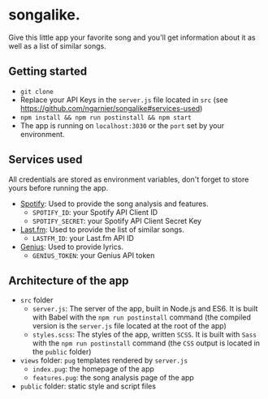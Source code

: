 # songalike.

Give this little app your favorite song and you'll get information about it as well as a list of similar songs.

## Getting started
- `git clone`
- Replace your API Keys in the `server.js` file located in `src` (see https://github.com/ngarnier/songalike#services-used)
- `npm install && npm run postinstall && npm start`
- The app is running on `localhost:3030` or the `port` set by your environment.

## Services used
All credentials are stored as environment variables, don't forget to store yours before running the app.
- [Spotify](https://developer.spotify.com/web-api/): Used to provide the song analysis and features.
  - `SPOTIFY_ID`: your Spotify API Client ID
  - `SPOTIFY_SECRET`: your Spotify API Client Secret Key
- [Last.fm](http://www.last.fm/api/intro): Used to provide the list of similar songs.
  - `LASTFM_ID`: your Last.fm API ID
- [Genius](https://docs.genius.com/): Used to provide lyrics.
  - `GENIUS_TOKEN`: your Genius API token

## Architecture of the app
- `src` folder
  - `server.js`: The server of the app, built in Node.js and ES6. It is built with Babel with the `npm run postinstall` command (the compiled version is the `server.js` file located at the root of the app)
  - `styles.scss`: The styles of the app, written `SCSS`. It is built with `Sass` with the `npm run postinstall` command (the `CSS` output is located in the `public` folder)
- `views` folder: `pug` templates rendered by `server.js`
  - `index.pug`: the homepage of the app
  - `features.pug`: the song analysis page of the app
- `public` folder: static style and script files
